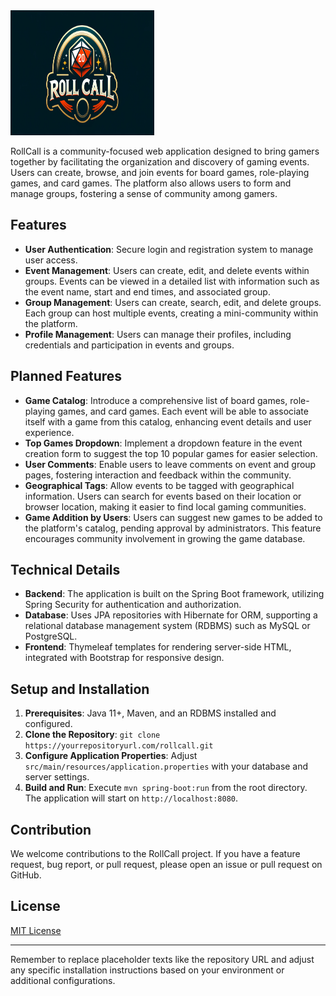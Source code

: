 <img src="src/main/resources/static/assets/logo.png" alt="alt text" width="230" height="200">

RollCall is a community-focused web application designed to bring gamers together by facilitating the organization and discovery of gaming events. Users can create, browse, and join events for board games, role-playing games, and card games. The platform also allows users to form and manage groups, fostering a sense of community among gamers.

## Features

- **User Authentication**: Secure login and registration system to manage user access.
- **Event Management**: Users can create, edit, and delete events within groups. Events can be viewed in a detailed list with information such as the event name, start and end times, and associated group.
- **Group Management**: Users can create, search, edit, and delete groups. Each group can host multiple events, creating a mini-community within the platform.
- **Profile Management**: Users can manage their profiles, including credentials and participation in events and groups.

## Planned Features

- **Game Catalog**: Introduce a comprehensive list of board games, role-playing games, and card games. Each event will be able to associate itself with a game from this catalog, enhancing event details and user experience.
- **Top Games Dropdown**: Implement a dropdown feature in the event creation form to suggest the top 10 popular games for easier selection.
- **User Comments**: Enable users to leave comments on event and group pages, fostering interaction and feedback within the community.
- **Geographical Tags**: Allow events to be tagged with geographical information. Users can search for events based on their location or browser location, making it easier to find local gaming communities.
- **Game Addition by Users**: Users can suggest new games to be added to the platform's catalog, pending approval by administrators. This feature encourages community involvement in growing the game database.

## Technical Details

- **Backend**: The application is built on the Spring Boot framework, utilizing Spring Security for authentication and authorization.
- **Database**: Uses JPA repositories with Hibernate for ORM, supporting a relational database management system (RDBMS) such as MySQL or PostgreSQL.
- **Frontend**: Thymeleaf templates for rendering server-side HTML, integrated with Bootstrap for responsive design.

## Setup and Installation

1. **Prerequisites**: Java 11+, Maven, and an RDBMS installed and configured.
2. **Clone the Repository**: `git clone https://yourrepositoryurl.com/rollcall.git`
3. **Configure Application Properties**: Adjust `src/main/resources/application.properties` with your database and server settings.
4. **Build and Run**: Execute `mvn spring-boot:run` from the root directory. The application will start on `http://localhost:8080`.

## Contribution

We welcome contributions to the RollCall project. If you have a feature request, bug report, or pull request, please open an issue or pull request on GitHub.

## License

[MIT License](LICENSE)

---

Remember to replace placeholder texts like the repository URL and adjust any specific installation instructions based on your environment or additional configurations.

